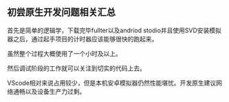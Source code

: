 ## 初尝原生开发问题相关汇总

首先是简单的逻辑学，下载完毕fullter以及andriod stodio并且使用SVD安装模拟器之后，通过起手项目的计时器应该能够很快的跑起来。

虽然整个过程大概使用了一个小时及以上。

然后调试阶段的工作就可以关注到切实的代码上去。

VScode相对来说占用较少，但是本机安卓模拟器仍然性能堪忧。开发原生建议网络通畅以及设备生产力过剩。
